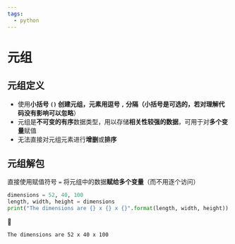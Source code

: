 ```yaml
---
tags:
  - python
---
```


# 元组
## 元组定义
* 使用**小括号 `()` **创建元组，元素用逗号 `,` 分隔（小括号是可选的，若对理解代码没有影响**可以忽略**）
* 元组是**不可变的有序**数据类型，用以存储**相关性较强的数据**，可用于对**多个变量**赋值
* 无法直接对元组元素进行**增删**或**排序**

## 元组解包
直接使用赋值符号 `=` 将元组中的数据**赋给多个变量**（而不用逐个访问）

```python
dimensions = 52, 40, 100
length, width, height = dimensions
print("The dimensions are {} x {} x {}".format(length, width, height))
```

:hammer:

```shell
The dimensions are 52 x 40 x 100
```


